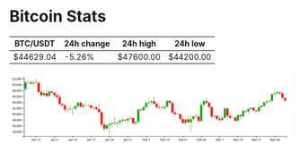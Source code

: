 # Bitcoin Stats

BTC/USDT|24h change|24h high|24h low|
|---|---|---|---|
|$44629.04|-5.26%|$47600.00|$44200.00|

<img src="./chart.svg">
